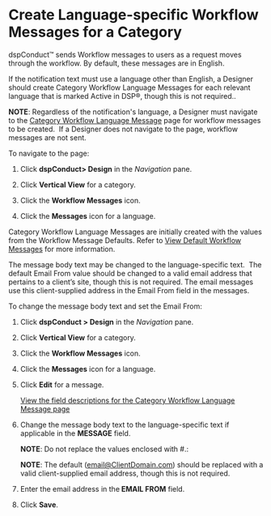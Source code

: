 # Create Language-specific Workflow Messages for a Category

dspConduct™ sends Workflow messages to users as a request moves through
the workflow. By default, these messages are in English.

If the notification text must use a language other than English, a
Designer should create Category Workflow Language Messages for each
relevant language that is marked Active in DSP®, though this is not
required..  

<span style="font-weight: bold;">NOTE</span>: Regardless of the
notification's language, a Designer must navigate to the [Category
Workflow Language
Message](../Page_Desc/Category_Workflow_Language_Message_H.htm) page for
workflow messages to be created.  If a Designer does not navigate to the
page, workflow messages are not sent.

To navigate to the page:

1.  Click <span style="font-weight: bold;">dspConduct\> Design</span> in
    the <span style="font-style: italic;">Navigation</span> pane.

2.  Click <span style="font-weight: bold;">Vertical View</span> for a
    category.

3.  Click the <span style="font-weight: bold;">Workflow Messages</span>
    icon.

4.  Click the <span style="font-weight: bold;">Messages</span> icon for
    a language.

Category Workflow Language Messages are initially created with the
values from the Workflow Message Defaults. Refer to [View Default
Workflow Messages](View_Default_Workflow_Messages.htm) for more
information.

The message body text may be changed to the language-specific text.  The
default Email From value should be changed to a valid email address that
pertains to a client’s site, though this is not required. The email
messages use this client-supplied address in the Email From field in the
messages.  

To change the message body text and set the Email From:

1.  Click <span style="font-weight: bold;">dspConduct \> Design</span>
    in the <span style="font-style: italic;">Navigation</span> pane.

2.  Click <span style="font-weight: bold;">Vertical View</span> for a
    category.

3.  Click the <span style="font-weight: bold;">Workflow Messages</span>
    icon.

4.  Click the <span style="font-weight: bold;">Messages</span> icon for
    a language.

5.  Click <span style="font-weight: bold;">Edit</span> for a message.
    
    [View the field descriptions for the Category Workflow Language
    Message page](../Page_Desc/Category_Workflow_Language_Message_H.htm)

6.  Change the message body text to the language-specific text if
    applicable in the <span style="font-weight: bold;">MESSAGE</span>
    field.
    
    **NOTE**: Do not replace the values enclosed with \#.:
    
    **NOTE**: The default (email@ClientDomain.com) should be replaced
    with a valid client-supplied email address, though this is not
    required.  

7.  Enter the email address in the<span style="font-weight: bold;">
    EMAIL FROM</span> field.

8.  Click <span style="font-weight: bold;">Save</span>.
